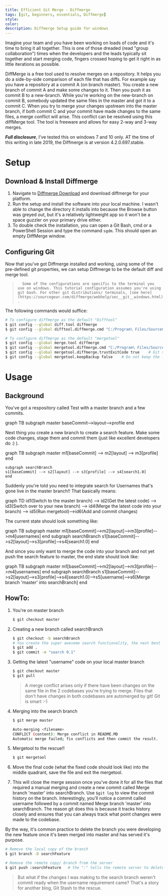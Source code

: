 ```yaml
---
title: Efficient Git Merge - Diffmerge
tags: [git, beginners, essentials, Diffmerge]
style: 
color: 
description: Diffmerge Setup guide for windows
---
```


Imagine your team and you have been working on loads of code and it's time to bring it all together. This is one of those dreaded (read "group collaboration") times when the developers and the leads typically sit together and start merging code, fingers crossed hoping to get it right in as little iterations as possible.

DiffMerge is a free tool used to resolve merges on a repository. It helps you do a side-by-side comparison of each file that has diffs. For example say you have a repository at a commit A (on branch master). You create a new branch of commit A and make some changes to it. Then you push it as commit B to a new-branch. While you're working on the new-branch on commit B, somebody updated the same files in the master and got it to a commit C. When you try to merge your changes upstream into the master branch, if both commit C and your commit have made changes to the same files, a merge conflict will arise. This conflict can be resolved using this diffMerge tool. The tool is freeware and allows for easy 2-way and 3-way merges.

***Full disclosure***, I've tested this on windows 7 and 10 only. AT the time of this writing in late 2019, the Diffmerge is at version 4.2.0.697.stable.

# Setup

## Download & Install Diffmerge


1. Navigate to [Diffmerge Download](https://sourcegear.com/diffmerge/downloads.php) and download diffmerge for your platform. 
2. Run the setup and install the software into your local machine. I wasn't able to change the directory it installs into because the Browse button was greyed out, but it's a relatively lightweight app so it won't be a space guzzler on your primary drive either. 
3. To double check the installation, you can open a Git Bash, cmd or a PowerShell Session and type the command `sgdm`. This should open an empty DiffMerge window.


## Configuring Git


Now that you've got Diffmerge installed and working, using some of the pre-defined git properties, we can setup Diffmerge to be the default diff and merge tool.

>       Some of the configurations are specific to the terminal you use on windows. This tutorial configuration assumes you're using git bash. For other git distributions/ terminals, [see here](https://sourcegear.com/diffmerge/webhelp/sec__git__windows.html) .

The following commands would suffice:

```bash
# To configure diffmerge as the default "Difftool"
$ git config --global diff.tool diffmerge
$ git config --global difftool.diffmerge.cmd "C:/Program\ Files/SourceGear/Common/DiffMerge/sgdm_cygwin.sh -p1=\"\$LOCAL\" -p2=\"\$REMOTE\" --title1="Original" --title2="Modified""

# To configure diffmerge as the default "mergetool"
$ git config --global merge.tool diffmerge
$ git config --global mergetool.diffmerge.cmd "C:/Program\ Files/SourceGear/Common/DiffMerge/sgdm_cygwin.sh -merge -result=\"\$MERGED\" -p1=\"\$LOCAL\" -p2=\"\$BASE\" -p3=\"\$REMOTE\" --title1="CurrentBranch" --title2="Result" --title3="IncomingBranch""
$ git config --global mergetool.diffmerge.trustExitCode true    # Git should trust the merge exit code returned by the mergetool
$ git config --global mergetool.keepBackup false    # Do not keep the .orig backup file post merge
```

# Usage

## Background

You've got a respository called Test with a master branch and a few commits.


<div class="mermaid">
graph TB
    subgraph master
    baseCommit-->layout-->profile
    end
</div>


Next thing you create a new branch to create a search feature. Make some code changes, stage them and commit them (just like excellent developers do :) ).


<div class="mermaid">
graph TB
    subgraph master
    m1[baseCommit] --> m2[layout] --> m3[profile]
    end

    subgraph searchBranch
    s1[baseCommit] --> s2[layout] --> s3[profile] --> s4[search1.0]
    end
</div>

Suddenly you're told you need to integrate search for Usernames that's gone live in the master branch!! That basically means:

<div class="mermaid">
graph TD
    id1(Switch to the master branch) --> id2(Get the latest code) --> id3(Switch over to your new branch) --> id4(Merge the latest code into your branch) --> id5(Run mergetool)-->id6(Add and commit changes)
</div>


The current state should look something like:


<div class="mermaid">
graph TB
    subgraph master
    m1[baseCommit]-->m2[layout]-->m3[profile]-->m4[usernames]
    end
    subgraph searchBranch
    s1[baseCommit]-->s2[layout]-->s3[profile]-->s4[search1.0]
    end
</div>


And since you only want to merge the code into your branch and not yet push the search feature to master, the end state should look like:

<div class="mermaid">
graph TB
    subgraph master
    m1[baseCommit]-->m2[layout]-->m3[profile]-->m4[usernames]
    end
    subgraph searchBranch
    s1[baseCommit]-->s2[layout]-->s3[profile]-->s4[search1.0]-->s5[username]-->s6[Merge branch 'master' into searchBranch]
    end
</div>


## HowTo:

1. You're on master branch
    ```bash
    $ git checkout master
    ```

2. Creating a new branch called searchBranch

    ```bash
    $ git checkout -b searchBranch
    # You create the super awesome search functionality, the next best thing to google perhaps?
    $ git add .
    $ git commit -m "search 0.1"
    ```
3. Getting the latest "username" code on your local master branch

    ```bash
    $ git checkout master
    $ git pull
    ```

    > A merge conflict arises only if there have been changes on the same file in the 2 codebases you're trying to merge. Files that don't have changes in both codebases are automerged by git! Git is smart :-)


4. Merging into the search branch

    ```bash
    $ git merge master

    Auto-merging <filename>
    CONFLICT (content): Merge conflict in README.MD
    Automatic merge failed; fix conflicts and then commit the result.
    ```
5. Mergetool to the rescue!!

    ```bash
    $ git mergetool
    ```
6. Move the final code (what the fixed code should look like) into the middle quadrant, save the file and exit the mergetool.
7. This will close the merge session once you've done it for all the files that required a manual merging and create a new commit called Merge branch 'master' into searchBranch. Use `$git log` to view the commit history on the branch. Interestingly, you'll notice a commit called username followed by a commit named Merge branch 'master' into searchBranch. The reason git does this is because it tracks history closely and ensures that you can always track what point changes were made to the codebase.  

By the way, it's common practice to delete the branch you were developing the new feature once it's been merged into master and has served it's purpose. 

```bash
# Remove the local copy of the branch
$ git branch -D searchFeature

# Remove the remote copy/ branch from the server
$ git push :searchFeature   # the ":" tells the remote server to delete the branch
```


> But what if the changes I was making to the search branch weren't commit ready when the username requirement came? That's a story for another blog, Git Stash to the rescue.